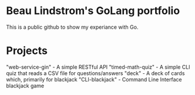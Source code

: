 # Beau Lindstrom's GoLang portfolio

This is a public github to show my experiance with Go.

# Projects
"web-service-gin" - A simple RESTful API
"timed-math-quiz" - A simple CLI quiz that reads a CSV file for questions/answers
"deck" - A deck of cards which, primarily for blackjack
"CLI-blackjack" - Command Line Interface blackjack game
